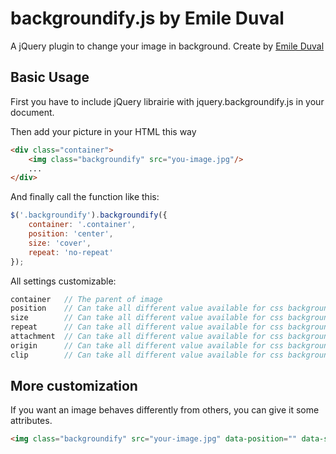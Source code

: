 # backgroundify.js by Emile Duval

A jQuery plugin to change your image in background.
Create by [Emile Duval](http://www.emileduval.be)

## Basic Usage
First you have to include jQuery librairie with jquery.backgroundify.js in your document.


Then add your picture in your HTML this way
````html
<div class="container">
	<img class="backgroundify" src="you-image.jpg"/>
	...
</div>
````

And finally call the function like this:
````javascript
$('.backgroundify').backgroundify({
	container: '.container',
	position: 'center',
	size: 'cover',
	repeat: 'no-repeat'
});
````

All settings customizable:
````javascript
container	// The parent of image
position	// Can take all different value available for css background-position property (default value: center);
size		// Can take all different value available for css background-size property (default value: cover);
repeat		// Can take all different value available for css background-repeat property (default value: no-repeat);
attachment	// Can take all different value available for css background-attachment property (default value: fixed);
origin		// Can take all different value available for css background-origin property (default value: padding-box);
clip		// Can take all different value available for css background-clip property (default value: padding-box);
````

## More customization

If you want an image behaves differently from others, you can give it some attributes.

````html
<img class="backgroundify" src="your-image.jpg" data-position="" data-size="" data-repeat="" data-attachment="" data-origin="" data-clip="" />
````